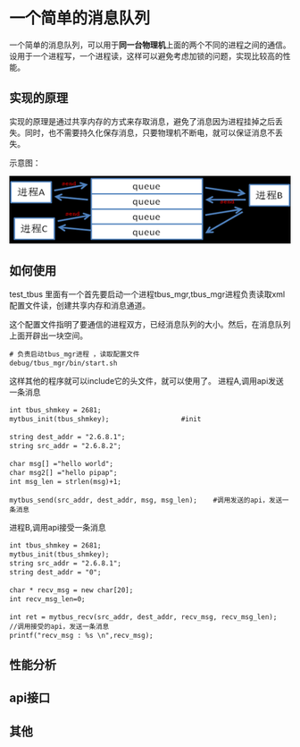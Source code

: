 # 一个简单的消息队列


一个简单的消息队列，可以用于**同一台物理机**上面的两个不同的进程之间的通信。设用于一个进程写，一个进程读，这样可以避免考虑加锁的问题，实现比较高的性能。

## 实现的原理

实现的原理是通过共享内存的方式来存取消息，避免了消息因为进程挂掉之后丢失。同时，也不需要持久化保存消息，只要物理机不断电，就可以保证消息不丢失。

示意图：

![示意图](./pic/test_tbus_pic.png)


## 如何使用

test_tbus 里面有一个首先要启动一个进程tbus_mgr,tbus_mgr进程负责读取xml配置文件读，创建共享内存和消息通道。

这个配置文件指明了要通信的进程双方，已经消息队列的大小。然后，在消息队列上面开辟出一块空间。
```
# 负责启动tbus_mgr进程 ，读取配置文件
debug/tbus_mgr/bin/start.sh 
```

这样其他的程序就可以include它的头文件，就可以使用了。
进程A,调用api发送一条消息
```
int tbus_shmkey = 2681;
mytbus_init(tbus_shmkey);                  #init

string dest_addr = "2.6.8.1";
string src_addr = "2.6.8.2";

char msg[] ="hello world";
char msg2[] ="hello pipap";
int msg_len = strlen(msg)+1;

mytbus_send(src_addr, dest_addr, msg, msg_len);    #调用发送的api，发送一条消息
```

进程B,调用api接受一条消息
```
int tbus_shmkey = 2681;
mytbus_init(tbus_shmkey);
string src_addr = "2.6.8.1";
string dest_addr = "0";

char * recv_msg = new char[20];
int recv_msg_len=0;

int ret = mytbus_recv(src_addr, dest_addr, recv_msg, recv_msg_len);    //调用接受的api，发送一条消息
printf("recv_msg : %s \n",recv_msg);
```

## 性能分析



## api接口


## 其他

